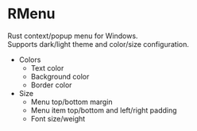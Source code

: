 # RMenu
Rust context/popup menu for Windows.  
Supports dark/light theme and color/size configuration. 
- Colors
    - Text color
    - Background color
    - Border color
- Size
    - Menu top/bottom margin
    - Menu item top/bottom and left/right padding
    - Font size/weight